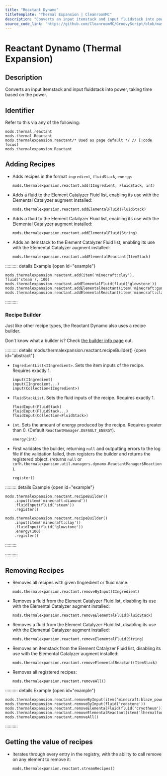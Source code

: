 ```yaml
---
title: "Reactant Dynamo"
titleTemplate: "Thermal Expansion | CleanroomMC"
description: "Converts an input itemstack and input fluidstack into power, taking time based on the power."
source_code_link: "https://github.com/CleanroomMC/GroovyScript/blob/master/src/main/java/com/cleanroommc/groovyscript/compat/mods/thermalexpansion/dynamo/Reactant.java"
---
```


# Reactant Dynamo (Thermal Expansion)

## Description

Converts an input itemstack and input fluidstack into power, taking time based on the power.

## Identifier

Refer to this via any of the following:

```groovy:no-line-numbers {3}
mods.thermal.reactant
mods.thermal.Reactant
mods.thermalexpansion.reactant/* Used as page default */ // [!code focus]
mods.thermalexpansion.Reactant
```


## Adding Recipes

- Adds recipes in the format `ingredient`, `fluidStack`, `energy`:

    ```groovy:no-line-numbers
    mods.thermalexpansion.reactant.add(IIngredient, FluidStack, int)
    ```

- Adds a fluid to the Element Catalyzer Fluid list, enabling its use with the Elemental Catalyzer augment installed:

    ```groovy:no-line-numbers
    mods.thermalexpansion.reactant.addElementalFluid(FluidStack)
    ```

- Adds a fluid to the Element Catalyzer Fluid list, enabling its use with the Elemental Catalyzer augment installed:

    ```groovy:no-line-numbers
    mods.thermalexpansion.reactant.addElementalFluid(String)
    ```

- Adds an itemstack to the Element Catalyzer Fluid list, enabling its use with the Elemental Catalyzer augment installed:

    ```groovy:no-line-numbers
    mods.thermalexpansion.reactant.addElementalReactant(ItemStack)
    ```

:::::::::: details Example {open id="example"}
```groovy:no-line-numbers
mods.thermalexpansion.reactant.add(item('minecraft:clay'), fluid('steam'), 100)
mods.thermalexpansion.reactant.addElementalFluid(fluid('glowstone'))
mods.thermalexpansion.reactant.addElementalReactant(item('minecraft:gunpowder'))
mods.thermalexpansion.reactant.addElementalReactant(item('minecraft:clay'))
```

::::::::::

### Recipe Builder

Just like other recipe types, the Reactant Dynamo also uses a recipe builder.

Don't know what a builder is? Check [the builder info page](../../groovy/builder.md) out.

:::::::::: details mods.thermalexpansion.reactant.recipeBuilder() {open id="abstract"}
- `IngredientList<IIngredient>`. Sets the item inputs of the recipe. Requires exactly 1.

    ```groovy:no-line-numbers
    input(IIngredient)
    input(IIngredient...)
    input(Collection<IIngredient>)
    ```

- `FluidStackList`. Sets the fluid inputs of the recipe. Requires exactly 1.

    ```groovy:no-line-numbers
    fluidInput(FluidStack)
    fluidInput(FluidStack...)
    fluidInput(Collection<FluidStack>)
    ```

- `int`. Sets the amount of energy produced by the recipe. Requires greater than 0. (Default `ReactantManager.DEFAULT_ENERGY`).

    ```groovy:no-line-numbers
    energy(int)
    ```

- First validates the builder, returning `null` and outputting errors to the log file if the validation failed, then registers the builder and returns the registered object. (returns `null` or `cofh.thermalexpansion.util.managers.dynamo.ReactantManager$Reaction`).

    ```groovy:no-line-numbers
    register()
    ```

::::::::: details Example {open id="example"}
```groovy:no-line-numbers
mods.thermalexpansion.reactant.recipeBuilder()
    .input(item('minecraft:diamond'))
    .fluidInput(fluid('steam'))
    .register()

mods.thermalexpansion.reactant.recipeBuilder()
    .input(item('minecraft:clay'))
    .fluidInput(fluid('glowstone'))
    .energy(100)
    .register()
```

:::::::::

::::::::::

## Removing Recipes

- Removes all recipes with given IIngredient or fluid name:

    ```groovy:no-line-numbers
    mods.thermalexpansion.reactant.removeByInput(IIngredient)
    ```

- Removes a fluid from the Element Catalyzer Fluid list, disabling its use with the Elemental Catalyzer augment installed:

    ```groovy:no-line-numbers
    mods.thermalexpansion.reactant.removeElementalFluid(FluidStack)
    ```

- Removes a fluid from the Element Catalyzer Fluid list, disabling its use with the Elemental Catalyzer augment installed:

    ```groovy:no-line-numbers
    mods.thermalexpansion.reactant.removeElementalFluid(String)
    ```

- Removes an itemstack from the Element Catalyzer Fluid list, disabling its use with the Elemental Catalyzer augment installed:

    ```groovy:no-line-numbers
    mods.thermalexpansion.reactant.removeElementalReactant(ItemStack)
    ```

- Removes all registered recipes:

    ```groovy:no-line-numbers
    mods.thermalexpansion.reactant.removeAll()
    ```

:::::::::: details Example {open id="example"}
```groovy:no-line-numbers
mods.thermalexpansion.reactant.removeByInput(item('minecraft:blaze_powder'))
mods.thermalexpansion.reactant.removeByInput(fluid('redstone'))
mods.thermalexpansion.reactant.removeElementalFluid(fluid('cryotheum'))
mods.thermalexpansion.reactant.removeElementalReactant(item('thermalfoundation:material:1024'))
mods.thermalexpansion.reactant.removeAll()
```

::::::::::

## Getting the value of recipes

- Iterates through every entry in the registry, with the ability to call remove on any element to remove it:

    ```groovy:no-line-numbers
    mods.thermalexpansion.reactant.streamRecipes()
    ```
